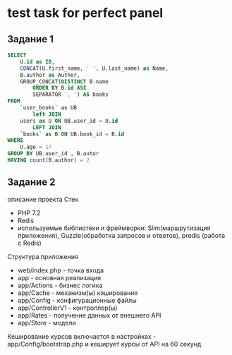 # test task for perfect panel

## Задание 1
``` sql
SELECT 
    U.id as ID,
    CONCAT(U.first_name, ' ', U.last_name) as Name,
    B.author as Author,
    GROUP_CONCAT(DISTINCT B.name
        ORDER BY B.id ASC
        SEPARATOR ', ') AS books
FROM
    `user_books` as UB
        left JOIN
    users as U ON UB.user_id = U.id
        LEFT JOIN
    `books` as B ON UB.book_id = B.id
WHERE
    U.age = 17
GROUP BY UB.user_id , B.autor
HAVING count(B.author) = 2
```

## Задание 2

описание проекта
Стек
 - PHP 7.2
 - Redis
 - используемые библиотеки и фреймворки: Slim(маршрутизация приложения), Guzzle(обработка запросов и ответов), predis (работа c Redis)
 
 Структура приложения
  - web/index.php - точка входа
  - app - основная реализация
  - app/Actions - бизнес логика
  - app/Cache - механизм(ы) кэширования
  - app/Config - конфигурационные файлы
  - app/ControllerV1 - контроллер(ы)
  - app/Rates - получение данных от внешнего API
  - app/Store - модели

Кеширование курсов включается в настройках - app/Config/bootstrap.php и кеширует курсы от API на 60 секунд
